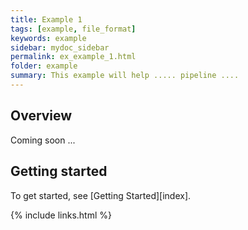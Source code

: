 ```yaml
---
title: Example 1
tags: [example, file_format]
keywords: example
sidebar: mydoc_sidebar
permalink: ex_example_1.html
folder: example
summary: This example will help ..... pipeline ....
---
```


## Overview

Coming soon ...

## Getting started

To get started, see [Getting Started][index].

{% include links.html %}